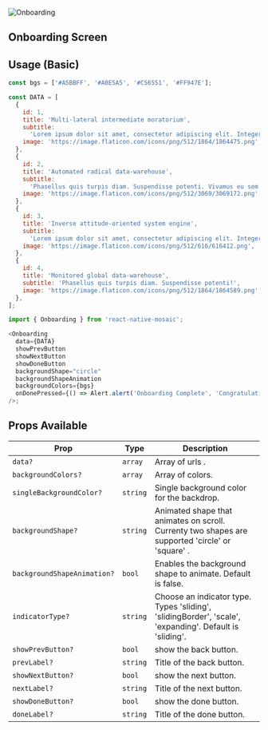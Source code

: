 ![Onboarding](https://user-images.githubusercontent.com/22890658/147465395-5be62c3d-8dc0-44f8-96ab-f1c06ca50b2f.gif)

## Onboarding Screen

## Usage (Basic)

```js
const bgs = ['#A5BBFF', '#A0E5A5', '#C56551', '#FF947E'];

const DATA = [
  {
    id: 1,
    title: 'Multi-lateral intermediate moratorium',
    subtitle:
      'Lorem ipsum dolor sit amet, consectetur adipiscing elit. Integer suscipit vestibulum felis!',
    image: 'https://image.flaticon.com/icons/png/512/1864/1864475.png',
  },
  {
    id: 2,
    title: 'Automated radical data-warehouse',
    subtitle:
      'Phasellus quis turpis diam. Suspendisse potenti. Vivamus eu sem risus!',
    image: 'https://image.flaticon.com/icons/png/512/3069/3069172.png',
  },
  {
    id: 3,
    title: 'Inverse attitude-oriented system engine',
    subtitle:
      'Lorem ipsum dolor sit amet, consectetur adipiscing elit. Integer suscipit vestibulum felis!',
    image: 'https://image.flaticon.com/icons/png/512/616/616412.png',
  },
  {
    id: 4,
    title: 'Monitored global data-warehouse',
    subtitle: 'Phasellus quis turpis diam. Suspendisse potenti!',
    image: 'https://image.flaticon.com/icons/png/512/1864/1864589.png',
  },
];

import { Onboarding } from 'react-native-mosaic';

<Onboarding
  data={DATA}
  showPrevButton
  showNextButton
  showDoneButton
  backgroundShape="circle"
  backgroundShapeAnimation
  backgroundColors={bgs}
  onDonePressed={() => Alert.alert('Onboarding Complete', 'Congratulations!')}
/>;
```

## Props Available

| Prop                        | Type     | Description                                                                                             |
| --------------------------- | -------- | ------------------------------------------------------------------------------------------------------- |
| `data?`                     | `array`  | Array of urls .                                                                                         |
| `backgroundColors?`         | `array`  | Array of colors.                                                                                        |
| `singleBackgroundColor?`    | `string` | Single background color for the backdrop.                                                               |
| `backgroundShape?`          | `string` | Animated shape that animates on scroll. Currenty two shapes are supported 'circle' or 'square' .        |
| `backgroundShapeAnimation?` | `bool`   | Enables the background shape to animate. Default is false.                                              |
| `indicatorType?`            | `string` | Choose an indicator type. Types 'sliding', 'slidingBorder', 'scale', 'expanding'. Default is 'sliding'. |
| `showPrevButton?`           | `bool`   | show the back button.                                                                                   |
| `prevLabel?`                | `string` | Title of the back button.                                                                               |
| `showNextButton?`           | `bool`   | show the next button.                                                                                   |
| `nextLabel?`                | `string` | Title of the next button.                                                                               |
| `showDoneButton?`           | `bool`   | show the done button.                                                                                   |
| `doneLabel?`                | `string` | Title of the done button.                                                                               |
